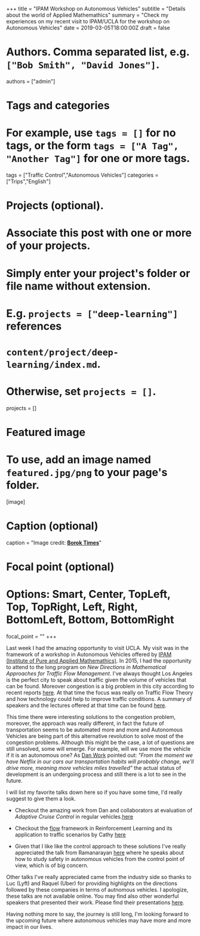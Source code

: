 +++
title = "IPAM Workshop on Autonomous Vehicles"
subtitle = "Details about the world of Applied Mathemathics"
summary = "Check my experiences on my recent visit to IPAM/UCLA for the workshop on Autonomous Vehicles"
date = 2019-03-05T18:00:00Z
draft = false

# Authors. Comma separated list, e.g. `["Bob Smith", "David Jones"]`.
authors = ["admin"]

# Tags and categories
# For example, use `tags = []` for no tags, or the form `tags = ["A Tag", "Another Tag"]` for one or more tags.
tags = ["Traffic Control","Autonomous Vehicles"]
categories = ["Trips","English"]

# Projects (optional).
#   Associate this post with one or more of your projects.
#   Simply enter your project's folder or file name without extension.
#   E.g. `projects = ["deep-learning"]` references 
#   `content/project/deep-learning/index.md`.
#   Otherwise, set `projects = []`.
projects = []

# Featured image
# To use, add an image named `featured.jpg/png` to your page's folder. 
[image]
  # Caption (optional)
  caption = "Image credit: [**Borok Times**](https://www.boroktimes.com/timeline-of-autonomous-cars/)"

  # Focal point (optional)
  # Options: Smart, Center, TopLeft, Top, TopRight, Left, Right, BottomLeft, Bottom, BottomRight
  focal_point = ""
+++

Last week I had the amazing opportunity to visit UCLA. My visit was in the framework of a workshop in Autonomous Vehicles offered by [IPAM (Institute of Pure and Applied Mathemathics)](http://www.ipam.ucla.edu). In 2015, I had the opportunity to attend to the long program on *New Directions in Mathematical Approaches for Traffic Flow Management*. I've always thought Los Angeles is the perfect city to speak about traffic given the volume of vehicles that can be found. Moreover congestion is a big problem in this city according to recent reports [here](http://inrix.com/press-releases/los-angeles-tops-inrix-global-congestion-ranking/). At that time the focus was really on Traffic Flow Theory and how technology could help to improve traffic conditions. A summary of speakers and the lectures offered at that time can be found [here](http://www.ipam.ucla.edu/programs/long-programs/new-directions-in-mathematical-approaches-for-traffic-flow-management/?tab=activities). 

This time there were interesting solutions to the congestion problem, moreover, the approach was really different, in fact the future of transportation seems to be automated more and more and Autonomous Vehicles are being part of this alternative revolution to solve most of the congestion problems. Although this might be the case, a lot of questions are still unsolved, some will emerge. For example, will we use more the vehicle if it is an autonomous one? As [Dan Work](https://lab-work.github.io) pointed out: *"From the moment we have Netflix in our cars our transportation habits will probably change, we'll drive more, meaning more vehicles miles travelled"* the actual status of development is an undergoing process and still there is a lot to see in the future.  

I will list my favorite talks down here so if you have some time, I'd really suggest to give them a look. 

* Checkout the amazing work from Dan and collaborators at evaluation of *Adaptive Cruise Control* in regular vehicles.[here](http://www.ipam.ucla.edu/programs/workshops/autonomous-vehicles/?tab=schedule&amp;wvideo=sk3kvs20l6)

* Checkout the [flow](https://flow-project.github.io/publications.html) framework in Reinforcement Learning and its application to traffic scenarios by Cathy [here](http://www.ipam.ucla.edu/programs/workshops/autonomous-vehicles/?tab=schedule&amp;wvideo=tn3ldma0rl)

* Given that I like like the control approach to these solutions I've really appreciated the talk from Ramanarayan [here](http://www.ipam.ucla.edu/programs/workshops/autonomous-vehicles/?tab=schedule&amp;wvideo=g0tlwnut7d) where he speaks about how to study safety in autonomous vehicles from the control point of view, which is of big concern.

Other talks I've really appreciated came from the industry side so thanks to Luc (Lyft) and Raquel (Uber) for providing highlights on the directions followed by these companies in terms of autnomous vehicles. I apologize, these talks are not available online. You may find also other wonderful speakers that presented their work. Please find their presentations [here](http://www.ipam.ucla.edu/programs/workshops/autonomous-vehicles/?tab=schedule).

Having nothing more to say, the journey is still long, I'm looking forward to the upcoming future where autonomous vehicles may have more and more impact in our lives. 